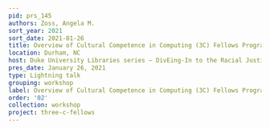 ```yaml
---
pid: prs_145
authors: Zoss, Angela M.
sort_year: 2021
sort_date: 2021-01-26
title: Overview of Cultural Competence in Computing (3C) Fellows Program
location: Durham, NC
host: Duke University Libraries series – DivEing-In to the Racial Justice Roadmap
pres_date: January 26, 2021
type: Lightning talk
grouping: workshop
label: Overview of Cultural Competence in Computing (3C) Fellows Program
order: '02'
collection: workshop
project: three-c-fellows
---
```


